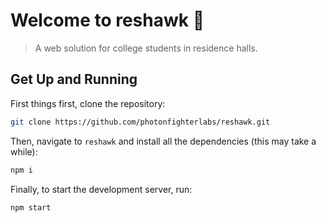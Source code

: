 # Welcome to reshawk 👋
> A web solution for college students in residence halls.

## Get Up and Running

First things first, clone the repository:

```sh
git clone https://github.com/photonfighterlabs/reshawk.git
```

Then, navigate to `reshawk` and install all the dependencies (this may take a while):

```sh
npm i
```

Finally, to start the development server, run:

```sh
npm start
```

